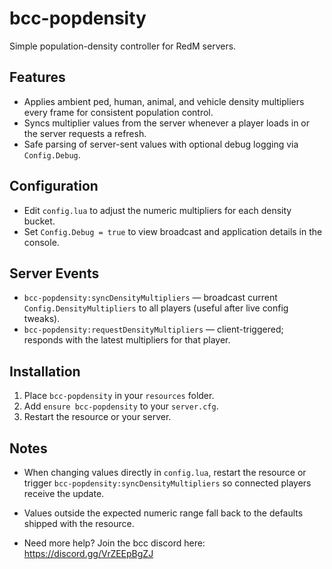 # bcc-popdensity

Simple population-density controller for RedM servers.

## Features
- Applies ambient ped, human, animal, and vehicle density multipliers every frame for consistent population control.
- Syncs multiplier values from the server whenever a player loads in or the server requests a refresh.
- Safe parsing of server-sent values with optional debug logging via `Config.Debug`.

## Configuration
- Edit `config.lua` to adjust the numeric multipliers for each density bucket.
- Set `Config.Debug = true` to view broadcast and application details in the console.

## Server Events
- `bcc-popdensity:syncDensityMultipliers` — broadcast current `Config.DensityMultipliers` to all players (useful after live config tweaks).
- `bcc-popdensity:requestDensityMultipliers` — client-triggered; responds with the latest multipliers for that player.

## Installation
1. Place `bcc-popdensity` in your `resources` folder.
2. Add `ensure bcc-popdensity` to your `server.cfg`.
3. Restart the resource or your server.

## Notes
- When changing values directly in `config.lua`, restart the resource or trigger `bcc-popdensity:syncDensityMultipliers` so connected players receive the update.
- Values outside the expected numeric range fall back to the defaults shipped with the resource.

- Need more help? Join the bcc discord here: https://discord.gg/VrZEEpBgZJ